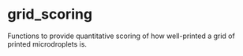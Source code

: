 # grid_scoring

Functions to provide quantitative scoring of how well-printed a grid of printed microdroplets is. 
